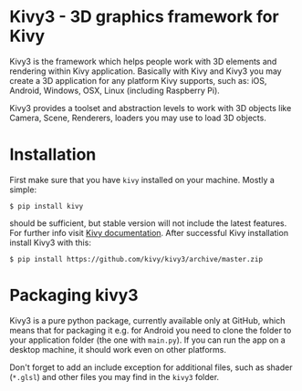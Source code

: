 # Kivy3 - 3D graphics framework for Kivy

Kivy3 is the framework which helps people work with 3D elements and rendering
within Kivy application. Basically with Kivy and Kivy3 you may create a 3D
application for any platform Kivy supports, such as: iOS, Android, Windows,
OSX, Linux (including Raspberry Pi).

Kivy3 provides a toolset and abstraction levels to work with 3D objects like
Camera, Scene, Renderers, loaders you may use to load 3D objects.

# Installation

First make sure that you have `kivy` installed on your machine. Mostly
a simple:

    $ pip install kivy

should be sufficient, but stable version will not include the latest features.
For further info visit
[Kivy documentation](https://kivy.org/docs/installation/installation.html).
After successful Kivy installation install Kivy3 with this:

    $ pip install https://github.com/kivy/kivy3/archive/master.zip

# Packaging kivy3

Kivy3 is a pure python package, currently available only at GitHub, which
means that for packaging it e.g. for Android you need to clone the folder
to your application folder (the one with `main.py`). If you can run the app
on a desktop machine, it should work even on other platforms.

Don't forget to add an include exception for additional files, such as shader
(`*.glsl`) and other files you may find in the `kivy3` folder.
